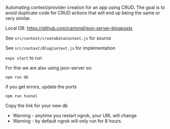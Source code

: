 Automating context/provider creation for an app using CRUD. The goal is to avoid duplicate code for CRUD actions that will end up being the same or very similar. 

Local DB: https://github.com/cartond/json-server-blogposts

See `src/context/createDataContext.js` for source

See `src/context/BlogContext.js` for implementation 


`expo start` to run

For this we are also using json-server so:

`npm run db`

if you get errors, update the ports

`npm run tunnel`

Copy the link for your new db


* Warning - anytime you restart ngrok, your URL will change
* Warning - by default ngrok will only run for 8 hours. 
